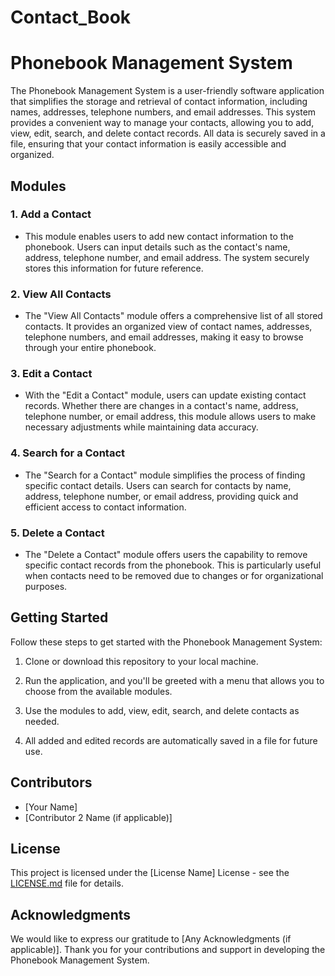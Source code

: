 # Contact_Book

# Phonebook Management System

The Phonebook Management System is a user-friendly software application that simplifies the storage and retrieval of contact information, including names, addresses, telephone numbers, and email addresses. This system provides a convenient way to manage your contacts, allowing you to add, view, edit, search, and delete contact records. All data is securely saved in a file, ensuring that your contact information is easily accessible and organized.

## Modules

### 1. Add a Contact
- This module enables users to add new contact information to the phonebook. Users can input details such as the contact's name, address, telephone number, and email address. The system securely stores this information for future reference.

### 2. View All Contacts
- The "View All Contacts" module offers a comprehensive list of all stored contacts. It provides an organized view of contact names, addresses, telephone numbers, and email addresses, making it easy to browse through your entire phonebook.

### 3. Edit a Contact
- With the "Edit a Contact" module, users can update existing contact records. Whether there are changes in a contact's name, address, telephone number, or email address, this module allows users to make necessary adjustments while maintaining data accuracy.

### 4. Search for a Contact
- The "Search for a Contact" module simplifies the process of finding specific contact details. Users can search for contacts by name, address, telephone number, or email address, providing quick and efficient access to contact information.

### 5. Delete a Contact
- The "Delete a Contact" module offers users the capability to remove specific contact records from the phonebook. This is particularly useful when contacts need to be removed due to changes or for organizational purposes.

## Getting Started

Follow these steps to get started with the Phonebook Management System:

1. Clone or download this repository to your local machine.

2. Run the application, and you'll be greeted with a menu that allows you to choose from the available modules.

3. Use the modules to add, view, edit, search, and delete contacts as needed.

4. All added and edited records are automatically saved in a file for future use.

## Contributors

- [Your Name]
- [Contributor 2 Name (if applicable)]

## License

This project is licensed under the [License Name] License - see the [LICENSE.md](LICENSE.md) file for details.

## Acknowledgments

We would like to express our gratitude to [Any Acknowledgments (if applicable)]. Thank you for your contributions and support in developing the Phonebook Management System.

